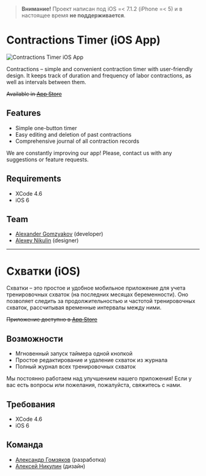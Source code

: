 > **Внимание!** Проект написан под iOS =< 7.1.2 (iPhone =< 5) и в настоящее время **не поддерживается**.

Contractions Timer (iOS App)
============================

![Contractions Timer iOS App](https://github.com/gomzyakov/contractions-timer-ios/blob/master/app-mockup-iphone5c.png "Contractions Timer iOS App")

Contractions – simple and convenient contraction timer with user-friendly design. It keeps track of duration and frequency of labor contractions, as well as intervals between them.

~~Available in [App Store](https://itunes.apple.com/en/app/shvatki/id649771422?mt=8)~~

## Features

- Simple one-button timer
- Easy editing and deletion of past contractions
- Comprehensive journal of all contraction records

We are constantly improving our app! Please, contact us with any suggestions or feature requests.

## Requirements

- XCode 4.6
- iOS 6

## Team

- [Alexander Gomzyakov](https://github.com/gomzyakov) (developer)
- [Alexey Nikulin](https://www.facebook.com/alexei.nikulin) (designer)

___

Схватки (iOS)
=============

Схватки – это простое и удобное мобильное приложение для учета тренировочных схваток (на последних месяцах беременности). Оно позволяет следить за продолжительностью и частотой тренировочных схваток, рассчитывая временные интервалы между ними.

~~Приложение доступно в [App Store](https://itunes.apple.com/en/app/shvatki/id649771422?mt=8)~~

## Возможности

- Мгновенный запуск таймера одной кнопкой
- Простое редактирование и удаление схваток из журнала
- Полный журнал всех тренировочных схваток

Мы постоянно работаем над улучшением нашего приложения! Если у вас есть вопросы или пожелания, пожалуйста, свяжитесь с нами.

## Требования

- XCode 4.6
- iOS 6

## Команда

- [Александр Гомзяков](https://github.com/gomzyakov) (разработка)
- [Алексей Никулин](https://www.facebook.com/alexei.nikulin) (дизайн)
